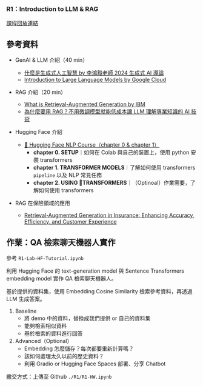 ### R1：Introduction to LLM & RAG
[課程回放連結](https://youtu.be/kS1EbcfDlVE?si=Uyt3iXSDPY22nT6l)


## **參考資料**
- GenAI & LLM 介紹（40 min）
  - [什麼是生成式人工智慧 by 李鴻毅老師 2024 生成式 AI 導論](https://www.youtube.com/watch?v=JGtqpQXfJis)
  - [Introduction to Large Language Models by Google Cloud](https://youtu.be/RBzXsQHjptQ?si=fgLAPoen3revkFoI)
- RAG 介紹（20 min）
   - [What is Retrieval-Augmented Generation by IBM](https://www.youtube.com/watch?v=T-D1OfcDW1M)
   - [為什麼要用 RAG？不用微調模型就能低成本讓 LLM 理解專業知識的 AI 技術](https://tw.alphacamp.co/blog/what-is-rag-ai-technology-and-how-does-retrieval-augmented-generation-work)
- Hugging Face 介紹
  - [🤗 Hugging Face NLP Course（chapter 0 & chapter 1）](https://huggingface.co/learn/nlp-course/chapter0/1?fw=pt)
    - **chapter 0. SETUP**｜如何在 Colab 與自己的裝置上，使用 python 安裝 transformers
    - **chapter 1. TRANSFORMER MODELS**｜了解如何使用 transformers `pipeline` 以及 NLP 常見任務
    - **chapter 2. USING 🤗TRANSFORMERS**｜（Optinoal）作業需要，了解如何使用 transformers
    
- RAG 在保險領域的應用
  - [Retrieval-Augmented Generation in Insurance: Enhancing Accuracy, Efficiency, and Customer Experience](https://ingestai.io/blog/rag-in-insurance#title2)


## **作業：QA 檢索聊天機器人實作**
參考 `R1-Lab-HF-Tutorial.ipynb`</p>
利用 Hugging Face 的 text-generation model 與 Sentence Transformers embedding model 實作 QA 檢索聊天機器人。</p>
基於提供的資料集，使用 Embedding Cosine Similarity 檢索參考資料，再透過 LLM 生成答案。</p>

1. Baseline
   - 將 demo 中的資料，替換成我們提供 or 自己的資料集
   - 能夠檢索相似資料
   - 基於檢索的資料進行回答
2. Advanced（Optional）
   - Embedding 怎麼儲存？每次都要重新計算嗎？
   - 該如何處理太久以前的歷史資料？
   - 利用 Gradio or Hugging Face Spaces 部署、分享 Chatbot


繳交方式：上傳至 Github `./R1/R1-HW.ipynb`